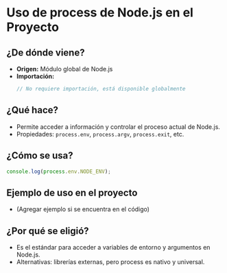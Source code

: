 # Uso de process de Node.js en el Proyecto

## ¿De dónde viene?
- **Origen:** Módulo global de Node.js
- **Importación:**
  ```js
  // No requiere importación, está disponible globalmente
  ```

## ¿Qué hace?
- Permite acceder a información y controlar el proceso actual de Node.js.
- Propiedades: `process.env`, `process.argv`, `process.exit`, etc.

## ¿Cómo se usa?
```js
console.log(process.env.NODE_ENV);
```

## Ejemplo de uso en el proyecto
- (Agregar ejemplo si se encuentra en el código)

## ¿Por qué se eligió?
- Es el estándar para acceder a variables de entorno y argumentos en Node.js.
- Alternativas: librerías externas, pero process es nativo y universal. 